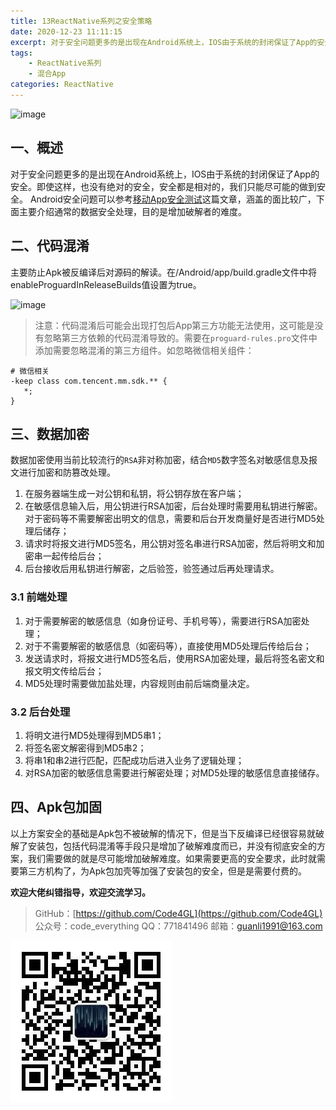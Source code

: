 ```yaml
---
title: 13ReactNative系列之安全策略
date: 2020-12-23 11:11:15
excerpt: 对于安全问题更多的是出现在Android系统上，IOS由于系统的封闭保证了App的安全。即使这样，也没有绝对的安全，安全都是相对的，我们只能尽可能的做到安全。
tags:
    - ReactNative系列
    - 混合App
categories: ReactNative
---
```


![image](https://upload-images.jianshu.io/upload_images/18236822-e9d8ac4cb99f3b3f.jpg?imageMogr2/auto-orient/strip%7CimageView2/2/w/1240)

## 一、概述

对于安全问题更多的是出现在Android系统上，IOS由于系统的封闭保证了App的安全。即使这样，也没有绝对的安全，安全都是相对的，我们只能尽可能的做到安全。
Android安全问题可以参考[移动App安全测试](https://www.cnblogs.com/yinlili/p/9883189.html)这篇文章，涵盖的面比较广，下面主要介绍通常的数据安全处理，目的是增加破解者的难度。

## 二、代码混淆

主要防止Apk被反编译后对源码的解读。在/Android/app/build.gradle文件中将enableProguardInReleaseBuilds值设置为true。

![image](https://upload-images.jianshu.io/upload_images/18236822-ad1e35aa04a1ff0c.png?imageMogr2/auto-orient/strip%7CimageView2/2/w/1240)

> 注意：代码混淆后可能会出现打包后App第三方功能无法使用，这可能是没有忽略第三方依赖的代码混淆导致的。需要在`proguard-rules.pro`文件中添加需要忽略混淆的第三方组件。如忽略微信相关组件：

```android
# 微信相关
-keep class com.tencent.mm.sdk.** {
   *;
}
```

## 三、数据加密

数据加密使用当前比较流行的`RSA`非对称加密，结合`MD5`数字签名对敏感信息及报文进行加密和防篡改处理。

1. 在服务器端生成一对公钥和私钥，将公钥存放在客户端；
2. 在敏感信息输入后，用公钥进行RSA加密，后台处理时需要用私钥进行解密。对于密码等不需要解密出明文的信息，需要和后台开发商量好是否进行MD5处理后储存；
3. 请求时将报文进行MD5签名，用公钥对签名串进行RSA加密，然后将明文和加密串一起传给后台；
4. 后台接收后用私钥进行解密，之后验签，验签通过后再处理请求。

### 3.1 前端处理

1. 对于需要解密的敏感信息（如身份证号、手机号等），需要进行RSA加密处理；
2. 对于不需要解密的敏感信息（如密码等），直接使用MD5处理后传给后台；
3. 发送请求时，将报文进行MD5签名后，使用RSA加密处理，最后将签名密文和报文明文传给后台；
4. MD5处理时需要做加盐处理，内容规则由前后端商量决定。

### 3.2 后台处理

1. 将明文进行MD5处理得到MD5串1；
2. 将签名密文解密得到MD5串2；
3. 将串1和串2进行匹配，匹配成功后进入业务了逻辑处理；
4. 对RSA加密的敏感信息需要进行解密处理；对MD5处理的敏感信息直接储存。

## 四、Apk包加固

以上方案安全的基础是Apk包不被破解的情况下，但是当下反编译已经很容易就破解了安装包，包括代码混淆等手段只是增加了破解难度而已，并没有彻底安全的方案，我们需要做的就是尽可能增加破解难度。如果需要更高的安全要求，此时就需要第三方机构了，为Apk包加壳等加强了安装包的安全，但是是需要付费的。

**欢迎大佬纠错指导，欢迎交流学习。**

>GitHub：[https://github.com/Code4GL](https://github.com/Code4GL)
公众号：code_everything
QQ：771841496
邮箱：guanli1991@163.com

![code_everything](/images/code_everything.jpg)
